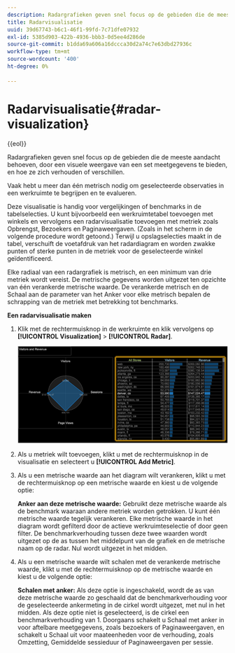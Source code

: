 ```yaml
---
description: Radargrafieken geven snel focus op de gebieden die de meeste aandacht behoeven, door een visuele weergave van een set meetgegevens te bieden, en hoe ze zich verhouden of verschillen.
title: Radarvisualisatie
uuid: 39d67743-b6c1-46f1-99fd-7c71dfe07932
exl-id: 5385d903-422b-4936-bbb3-0d5ee4d286de
source-git-commit: b1dda69a606a16dccca30d2a74c7e63dbd27936c
workflow-type: tm+mt
source-wordcount: '400'
ht-degree: 0%

---
```


# Radarvisualisatie{#radar-visualization}

{{eol}}

Radargrafieken geven snel focus op de gebieden die de meeste aandacht behoeven, door een visuele weergave van een set meetgegevens te bieden, en hoe ze zich verhouden of verschillen.

Vaak hebt u meer dan één metrisch nodig om geselecteerde observaties in een werkruimte te begrijpen en te evalueren.

Deze visualisatie is handig voor vergelijkingen of benchmarks in de tabelselecties. U kunt bijvoorbeeld een werkruimtetabel toevoegen met winkels en vervolgens een radarvisualisatie toevoegen met metriek zoals Opbrengst, Bezoekers en Paginaweergaven. (Zoals in het scherm in de volgende procedure wordt getoond.) Terwijl u opslagselecties maakt in de tabel, verschuift de voetafdruk van het radardiagram en worden zwakke punten of sterke punten in de metriek voor de geselecteerde winkel geïdentificeerd.

Elke radiaal van een radargrafiek is metrisch, en een minimum van drie metriek wordt vereist. De metrische gegevens worden uitgezet ten opzichte van één verankerde metrische waarde. De verankerde metrisch en de Schaal aan de parameter van het Anker voor elke metrisch bepalen de schrapping van de metriek met betrekking tot benchmarks.

**Een radarvisualisatie maken**

1. Klik met de rechtermuisknop in de werkruimte en klik vervolgens op **[!UICONTROL Visualization]** > **[!UICONTROL Radar]**.

   ![](assets/client-rad.png)

1. Als u metriek wilt toevoegen, klikt u met de rechtermuisknop in de visualisatie en selecteert u **[!UICONTROL Add Metric]**.
1. Als u een metrische waarde aan het diagram wilt verankeren, klikt u met de rechtermuisknop op een metrische waarde en kiest u de volgende optie:

   **Anker aan deze metrische waarde:** Gebruikt deze metrische waarde als de benchmark waaraan andere metriek worden getrokken. U kunt één metrische waarde tegelijk verankeren. Elke metrische waarde in het diagram wordt gefilterd door de actieve werkruimteselectie of door geen filter. De benchmarkverhouding tussen deze twee waarden wordt uitgezet op de as tussen het middelpunt van de grafiek en de metrische naam op de radar. Nul wordt uitgezet in het midden.

1. Als u een metrische waarde wilt schalen met de verankerde metrische waarde, klikt u met de rechtermuisknop op de metrische waarde en kiest u de volgende optie:

   **Schalen met anker:** Als deze optie is ingeschakeld, wordt de as van deze metrische waarde zo geschaald dat de benchmarkverhouding voor de geselecteerde ankermeting in de cirkel wordt uitgezet, met nul in het midden. Als deze optie niet is geselecteerd, is de cirkel een benchmarkverhouding van 1. Doorgaans schakelt u Schaal met anker in voor aftelbare meetgegevens, zoals bezoekers of Paginaweergaven, en schakelt u Schaal uit voor maateenheden voor de verhouding, zoals Omzetting, Gemiddelde sessieduur of Paginaweergaven per sessie.
